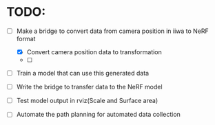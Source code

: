 
# TODO:
- [ ] Make a bridge to convert data from camera position in iiwa to NeRF format
    - [X] Convert camera position data to transformation 
    - [ ] 

- [ ] Train a model that can use this generated data
- [ ] Write the bridge to transfer data to the NeRF model 
- [ ] Test model output in rviz(Scale and Surface area) 
- [ ] Automate the path planning for automated data collection 

